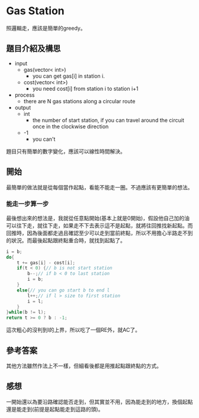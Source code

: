 # Gas Station
照邏輯走，應該是簡單的greedy。
## 題目介紹及構思
- input
  - gas(vector< int>)
    - you can get gas[i] in station i.
  - cost(vector< int>)
    - you need cost[i] from station i to station i+1
- process
  - there are N gas stations along a circular route
- output
  - int
    - the number of start station, if you can travel around the circuit once in the clockwise direction
  - -1
    - you can't

題目只有簡單的數字變化，應該可以線性時間解決。

## 開始
最簡單的做法就是從每個當作起點，看能不能走一圈。不過應該有更簡單的想法。

### 能走一步算一步
最後想出來的想法是，我就從任意點開始(基本上就是0開始)，假設他自己加的油可以往下走，就往下走，如果走不下去表示這不是起點，就將往回推找新起點。而回推時，因為後面都走過且確認至少可以走到當前終點，所以不用擔心半路走不到的狀況。而最後起點跟終點重合時，就找到起點了。

``` C++ =
i = b;
do{
    t += gas[i] - cost[i];
    if(t < 0) {// b is not start station
        b--;// if b < 0 to last station
        i = b;
    }
    else{// you can go start b to end l
        l++;// if l > size to first station
        i = l;
    }
}while(b != l);
return t >= 0 ? b : -1;
```

這次粗心的沒判到l的上界，所以吃了一個RE外，就AC了。

## 參考答案
其他方法雖然作法上不一樣，但細看後都是用推起點跟終點的方式。
## 感想
一開始還以為要沿路確認能否走到，但其實並不用，因為能走到的地方，換個起點還是能走到(前提是起點能走到這路的頭)。